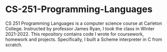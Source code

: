 # CS-251-Programming-Languages

CS 251 Programming Languages is a computer science course at Carleton College. Instructed by professor James Ryan, I took the class in Winter 2021-2022. This repository contains code I wrote for coursework, homework and projects.
Specifically, I built a Scheme interpreter in C from scratch.
